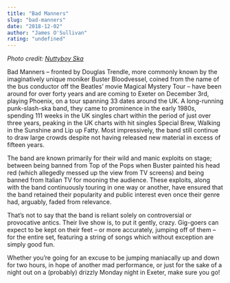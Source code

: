 ```yaml
---
title: "Bad Manners"
slug: "bad-manners"
date: "2018-12-02"
author: "James O'Sullivan"
rating: "undefined"
---
```


_Photo credit: [Nuttyboy Ska](https://www.nuttyboys.co.uk/bad_manners_tour_dates)_

Bad Manners – fronted by Douglas Trendle, more commonly known by the imaginatively unique moniker Buster Bloodvessel, coined from the name of the bus conductor off the Beatles’ movie Magical Mystery Tour – have been around for over forty years and are coming to Exeter on December 3rd, playing Phoenix, on a tour spanning 33 dates around the UK. A long-running punk-slash-ska band, they came to prominence in the early 1980s, spending 111 weeks in the UK singles chart within the period of just over three years, peaking in the UK charts with hit singles Special Brew, Walking in the Sunshine and Lip up Fatty. Most impressively, the band still continue to draw large crowds despite not having released new material in excess of fifteen years.

The band are known primarily for their wild and manic exploits on stage; between being banned from Top of the Pops when Buster painted his head red (which allegedly messed up the view from TV screens) and being banned from Italian TV for mooning the audience. These exploits, along with the band continuously touring in one way or another, have ensured that the band retained their popularity and public interest even once their genre had, arguably, faded from relevance.

That’s not to say that the band is reliant solely on controversial or provocative antics. Their live show is, to put it gently, crazy. Gig-goers can expect to be kept on their feet – or more accurately, jumping off of them – for the entire set, featuring a string of songs which without exception are simply good fun.

Whether you’re going for an excuse to be jumping maniacally up and down for two hours, in hope of another mad performance, or just for the sake of a night out on a (probably) drizzly Monday night in Exeter, make sure you go!
